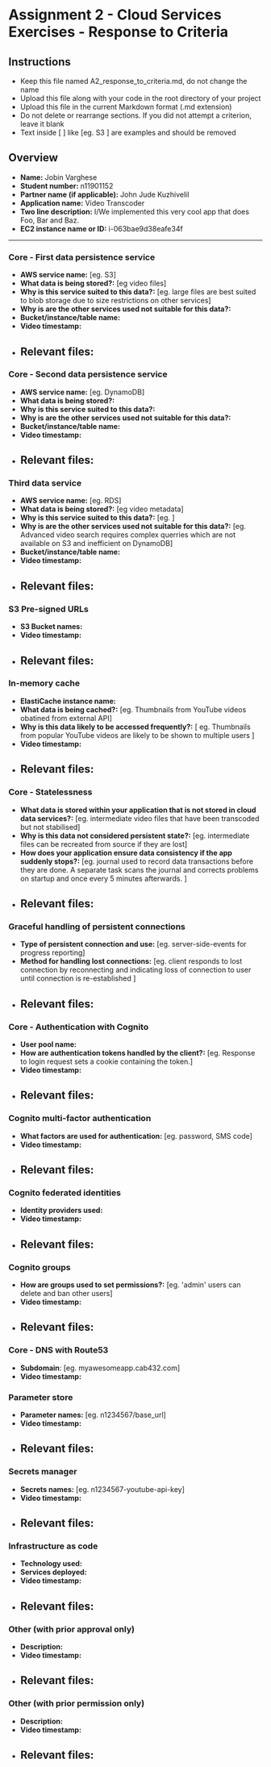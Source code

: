# Assignment 2 - Cloud Services Exercises - Response to Criteria

## Instructions

- Keep this file named A2_response_to_criteria.md, do not change the name
- Upload this file along with your code in the root directory of your project
- Upload this file in the current Markdown format (.md extension)
- Do not delete or rearrange sections. If you did not attempt a criterion, leave it blank
- Text inside [ ] like [eg. S3 ] are examples and should be removed

## Overview

- **Name:** Jobin Varghese
- **Student number:** n11901152
- **Partner name (if applicable):** John Jude Kuzhivelil
- **Application name:** Video Transcoder
- **Two line description:** I/We implemented this very cool app that does Foo, Bar and Baz.
- **EC2 instance name or ID:** i-063bae9d38eafe34f

---

### Core - First data persistence service

- **AWS service name:** [eg. S3]
- **What data is being stored?:** [eg video files]
- **Why is this service suited to this data?:** [eg. large files are best suited to blob storage due to size restrictions on other services]
- **Why is are the other services used not suitable for this data?:**
- **Bucket/instance/table name:**
- **Video timestamp:**
- ## **Relevant files:**

### Core - Second data persistence service

- **AWS service name:** [eg. DynamoDB]
- **What data is being stored?:**
- **Why is this service suited to this data?:**
- **Why is are the other services used not suitable for this data?:**
- **Bucket/instance/table name:**
- **Video timestamp:**
- ## **Relevant files:**

### Third data service

- **AWS service name:** [eg. RDS]
- **What data is being stored?:** [eg video metadata]
- **Why is this service suited to this data?:** [eg. ]
- **Why is are the other services used not suitable for this data?:** [eg. Advanced video search requires complex querries which are not available on S3 and inefficient on DynamoDB]
- **Bucket/instance/table name:**
- **Video timestamp:**
- ## **Relevant files:**

### S3 Pre-signed URLs

- **S3 Bucket names:**
- **Video timestamp:**
- ## **Relevant files:**

### In-memory cache

- **ElastiCache instance name:**
- **What data is being cached?:** [eg. Thumbnails from YouTube videos obatined from external API]
- **Why is this data likely to be accessed frequently?:** [ eg. Thumbnails from popular YouTube videos are likely to be shown to multiple users ]
- **Video timestamp:**
- ## **Relevant files:**

### Core - Statelessness

- **What data is stored within your application that is not stored in cloud data services?:** [eg. intermediate video files that have been transcoded but not stabilised]
- **Why is this data not considered persistent state?:** [eg. intermediate files can be recreated from source if they are lost]
- **How does your application ensure data consistency if the app suddenly stops?:** [eg. journal used to record data transactions before they are done. A separate task scans the journal and corrects problems on startup and once every 5 minutes afterwards. ]
- ## **Relevant files:**

### Graceful handling of persistent connections

- **Type of persistent connection and use:** [eg. server-side-events for progress reporting]
- **Method for handling lost connections:** [eg. client responds to lost connection by reconnecting and indicating loss of connection to user until connection is re-established ]
- ## **Relevant files:**

### Core - Authentication with Cognito

- **User pool name:**
- **How are authentication tokens handled by the client?:** [eg. Response to login request sets a cookie containing the token.]
- **Video timestamp:**
- ## **Relevant files:**

### Cognito multi-factor authentication

- **What factors are used for authentication:** [eg. password, SMS code]
- **Video timestamp:**
- ## **Relevant files:**

### Cognito federated identities

- **Identity providers used:**
- **Video timestamp:**
- ## **Relevant files:**

### Cognito groups

- **How are groups used to set permissions?:** [eg. 'admin' users can delete and ban other users]
- **Video timestamp:**
- ## **Relevant files:**

### Core - DNS with Route53

- **Subdomain**: [eg. myawesomeapp.cab432.com]
- **Video timestamp:**

### Parameter store

- **Parameter names:** [eg. n1234567/base_url]
- **Video timestamp:**
- ## **Relevant files:**

### Secrets manager

- **Secrets names:** [eg. n1234567-youtube-api-key]
- **Video timestamp:**
- ## **Relevant files:**

### Infrastructure as code

- **Technology used:**
- **Services deployed:**
- **Video timestamp:**
- ## **Relevant files:**

### Other (with prior approval only)

- **Description:**
- **Video timestamp:**
- ## **Relevant files:**

### Other (with prior permission only)

- **Description:**
- **Video timestamp:**
- ## **Relevant files:**
